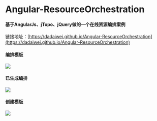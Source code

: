 # Angular-ResourceOrchestration
#### 基于AngularJs、jTopo、jQuery做的一个在线资源编排案例 ####  
链接地址：[https://dadaiwei.github.io/Angular-ResourceOrchestration](https://dadaiwei.github.io/Angular-ResourceOrchestration)  
#### 编排模板 ####
![](https://i.imgur.com/6UQ5XJa.jpg)
#### 已生成编排 ####
![](https://i.imgur.com/BfomX5X.jpg)
#### 创建模板 ####
![](https://i.imgur.com/qkQfrQ3.jpg)
